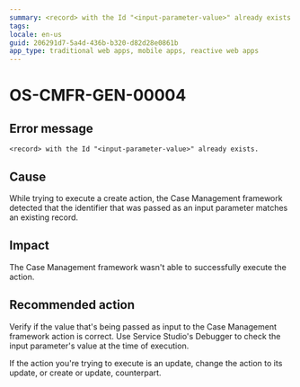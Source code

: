 ```yaml
---
summary: <record> with the Id "<input-parameter-value>" already exists.
tags:
locale: en-us
guid: 206291d7-5a4d-436b-b320-d82d28e0861b
app_type: traditional web apps, mobile apps, reactive web apps
---
```


# OS-CMFR-GEN-00004

## Error message

`<record> with the Id "<input-parameter-value>" already exists.`

## Cause

While trying to execute a create action, the Case Management framework detected that the identifier that was passed as an input parameter matches an existing record.

## Impact

The Case Management framework wasn't able to successfully execute the action.

## Recommended action

Verify if the value that's being passed as input to the Case Management framework action is correct. Use Service Studio's Debugger to check the input parameter's value at the time of execution.

If the action you're trying to execute is an update, change the action to its update, or create or update, counterpart.
